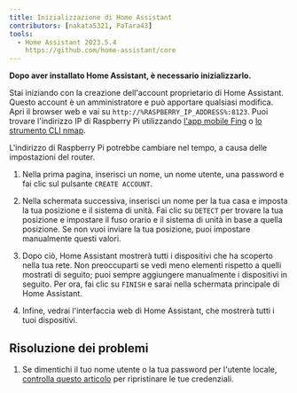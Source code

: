```yaml
---
title: Inizializzazione di Home Assistant
contributors: [nakata5321, PaTara43]
tools:
  - Home Assistant 2023.5.4
    https://github.com/home-assistant/core
---
```


**Dopo aver installato Home Assistant, è necessario inizializzarlo.**

<robo-wiki-picture src="home-assistant/ha_init.png" />

Stai iniziando con la creazione dell'account proprietario di Home Assistant. Questo account è un amministratore e può apportare qualsiasi modifica. Apri il browser web e vai su `http://%RASPBERRY_IP_ADDRESS%:8123`. Puoi trovare l'indirizzo IP di Raspberry Pi utilizzando [l'app mobile Fing](https://www.fing.com/products) o [lo strumento CLI nmap](https://vitux.com/find-devices-connected-to-your-network-with-nmap/).

<robo-wiki-note type="note">L'indirizzo di Raspberry Pi potrebbe cambiare nel tempo, a causa delle impostazioni del router.</robo-wiki-note>

<robo-wiki-video autoplay loop controls :videos="[{src: 'QmYd1Mh2VHVyF3WgvFsN3NFkozXscnCVmEV2YG86UKtK3C', type:'mp4'}]" />

1. Nella prima pagina, inserisci un nome, un nome utente, una password e fai clic sul pulsante `CREATE ACCOUNT`.

2. Nella schermata successiva, inserisci un nome per la tua casa e imposta la tua posizione e il sistema di unità. Fai clic su `DETECT` per trovare la tua posizione e impostare il fuso orario e il sistema di unità in base a quella posizione. Se non vuoi inviare la tua posizione, puoi impostare manualmente questi valori.

3. Dopo ciò, Home Assistant mostrerà tutti i dispositivi che ha scoperto nella tua rete. Non preoccuparti se vedi meno elementi rispetto a quelli mostrati di seguito; puoi sempre aggiungere manualmente i dispositivi in seguito. Per ora, fai clic su `FINISH` e sarai nella schermata principale di Home Assistant.

4. Infine, vedrai l'interfaccia web di Home Assistant, che mostrerà tutti i tuoi dispositivi. 


## Risoluzione dei problemi

1. Se dimentichi il tuo nome utente o la tua password per l'utente locale, [controlla questo articolo](https://www.home-assistant.io/docs/locked_out/) per ripristinare le tue credenziali.
